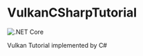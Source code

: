 # VulkanCSharpTutorial

![.NET Core](https://github.com/holance/VulkanCSharpTutorial/workflows/.NET%20Core/badge.svg)

Vulkan Tutorial implemented by C#
